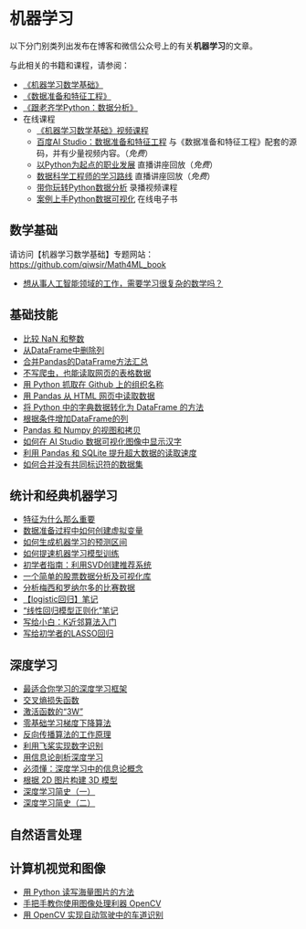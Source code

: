 # 机器学习

以下分门别类列出发布在博客和微信公众号上的有关**机器学习**的文章。

与此相关的书籍和课程，请参阅：

- [《机器学习数学基础》](https://github.com/qiwsir/Math4ML_book)
- [《数据准备和特征工程》](./feature.md)
- [《跟老齐学Python：数据分析》](./data.md)
- 在线课程
  - [《机器学习数学基础》视频课程](https://ke.qq.com/course/5556479?quicklink=1#term_id=105748678)
  - [百度AI Studio：数据准备和特征工程](https://aistudio.baidu.com/aistudio/education/teacher/management/1337)  与《数据准备和特征工程》配套的源码，并有少量视频内容。（*免费*）
  - [以Python为起点的职业发展](https://live.csdn.net/room/csdngkk/oDKYYqm4)  直播讲座回放（*免费*）
  - [数据科学工程师的学习路线](https://live.csdn.net/room/companyzh/nUviQSqF)  直播讲座回放（*免费*）
  - [带你玩转Python数据分析](https://edu.csdn.net/course/detail/27814)  录播视频课程
  - [案例上手Python数据可视化](https://gitbook.cn/gitchat/column/5c6cd09e7fa9074fde9c8909)  在线电子书
  

## 数学基础

请访问【机器学习数学基础】专题网站：https://github.com/qiwsir/Math4ML_book

- [想从事人工智能领域的工作，需要学习很复杂的数学吗？](https://mp.weixin.qq.com/s/mlHm4zIKeHeN60itSD9qWQ)

## 基础技能

- [比较 NaN 和整数](https://qiwsir.github.io/2020/07/15/nan-vs-2/)
- [从DataFrame中删除列](https://qiwsir.github.io/2021/03/10/remove-column-from-dataframe/)
- [合并Pandas的DataFrame方法汇总](https://qiwsir.github.io/2021/03/02/merge-dataframes/)
- [不写爬虫，也能读取网页的表格数据](https://qiwsir.github.io/2020/09/17/pandas-readhtml/)
- [用 Python 抓取在 Github 上的组织名称](https://qiwsir.github.io/2020/04/24/scrape-github-org/)
- [用 Pandas 从 HTML 网页中读取数据](https://qiwsir.github.io/2020/04/01/ml-pandas-read-html/)
- [将 Python 中的字典数据转化为 DataFrame 的方法](https://qiwsir.github.io/2020/08/17/convert-dictionary-to-dataframe/)
- [根据条件增加DataFrame的列](https://qiwsir.github.io/2020/08/14/add-column-pandas/)
- [Pandas 和 Numpy 的视图和拷贝](https://qiwsir.github.io/2020/06/29/copy-and-view-in-numpy/)
- [如何在 AI Studio 数据可视化图像中显示汉字](https://qiwsir.github.io/2020/04/12/baidu-aistudio-chinese/)
- [利用 Pandas 和 SQLite 提升超大数据的读取速度](https://qiwsir.github.io/2020/03/31/pandas-huge-data/)
- [如何合并没有共同标识符的数据集](https://qiwsir.github.io/2020/03/13/fuzzymatcher-and-record-linkage/)

## 统计和经典机器学习

- [特征为什么那么重要](https://qiwsir.github.io/2020/01/30/特征为什么重要/)
- [数据准备过程中如何创建虚拟变量](https://qiwsir.github.io/2020/01/14/%E5%88%9B%E5%BB%BA%E8%99%9A%E6%8B%9F%E5%8F%98%E9%87%8F/)
- [如何生成机器学习的预测区间](https://qiwsir.github.io/2020/01/09/%E5%A6%82%E4%BD%95%E7%94%9F%E6%88%90%E6%9C%BA%E5%99%A8%E5%AD%A6%E4%B9%A0%E7%9A%84%E9%A2%84%E6%B5%8B%E5%8C%BA%E9%97%B4/)
- [如何提速机器学习模型训练](https://qiwsir.github.io/2021/02/16/speed-up-sklearn/)
- [初学者指南：利用SVD创建推荐系统](https://qiwsir.github.io/2020/08/26/svd-recommond-sys/)
- [一个简单的股票数据分析及可视化库](https://qiwsir.github.io/2020/06/24/stock-analysis/)
- [分析梅西和罗纳尔多的比赛数据](https://qiwsir.github.io/2020/06/18/football-data-analysis/)
- [【logistic回归】笔记](https://qiwsir.github.io/2020/04/28/logistic-notebook/)
- [“线性回归模型正则化”笔记](https://qiwsir.github.io/2020/04/18/regression-regular-notebook/)
- [写给小白：K近邻算法入门](https://qiwsir.github.io/2020/03/30/ml-knn/)
- [写给初学者的LASSO回归](https://qiwsir.github.io/2020/03/20/lasso-regression/)

## 深度学习

- [最适合你学习的深度学习框架](https://qiwsir.github.io/2020/01/20/深度学习框架/)
- [交叉熵损失函数](https://qiwsir.github.io/2021/02/13/cross-entropy/)
- [激活函数的“3W”](https://qiwsir.github.io/2020/09/22/activative-function/)
- [零基础学习梯度下降算法](https://qiwsir.github.io/2020/08/20/grad-down/)
- [反向传播算法的工作原理](https://qiwsir.github.io/2020/09/25/neuro-network-bp/)
- [利用飞桨实现数字识别](https://qiwsir.github.io/2020/01/11/%E5%88%A9%E7%94%A8%E9%A3%9E%E6%A1%A8%E5%AE%9E%E7%8E%B0%E6%95%B0%E5%AD%97%E8%AF%86%E5%88%AB/)
- [用信息论剖析深度学习](https://qiwsir.github.io/2020/04/10/dl-information-theroy/)
- [必须懂：深度学习中的信息论概念](https://qiwsir.github.io/2020/04/03/ml-information-theory/)
- [根据 2D 图片构建 3D 模型](https://mp.weixin.qq.com/s/odzcMLmMw3VmF5zr9oaIjA)
- [深度学习简史（一）](https://mp.weixin.qq.com/s?__biz=MzA3ODE4NzExOA==&mid=2657734220&idx=1&sn=c772f793b70cc37dde0dc65369f50a51&chksm=84dbf14db3ac785b4cd3b767207a2a4ee36b22cc8d2b8d5b4bcfa412ba912e15ccdbdd33be5e&token=80669193&lang=zh_CN#rd)
- [深度学习简史（二）](https://mp.weixin.qq.com/s?__biz=MzA3ODE4NzExOA==&mid=2657734229&idx=1&sn=27957509cd08990b92d8330b169ff21f&chksm=84dbf154b3ac78421311ee9294ce071fb9f1a87f950fe207a678d954eff1f8b22e4ae3255ffe&token=80669193&lang=zh_CN#rd)

## 自然语言处理

## 计算机视觉和图像

- [用 Python 读写海量图片的方法](https://qiwsir.github.io/2020/01/22/读写图片/)
- [手把手教你使用图像处理利器 OpenCV](https://qiwsir.github.io/2020/03/22/learn-opencv/)
- [用 OpenCV 实现自动驾驶中的车道识别](https://mp.weixin.qq.com/s/AXs36AOAkkeC45EL9tfWOA)




